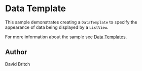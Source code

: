 Data Template
=============

This sample demonstrates creating a `DataTemplate` to specify the appearance of data being displayed by a `ListView`.

For more information about the sample see [Data Templates](http://developer.xamarin.com/guides/xamarin-forms/templates/data-templates/).

Author
------

David Britch

